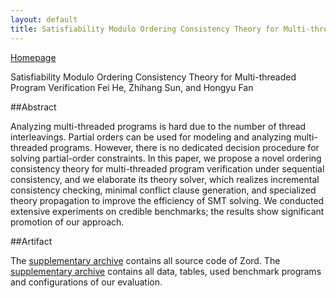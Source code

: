 ```yaml
---
layout: default
title: Satisfiability Modulo Ordering Consistency Theory for Multi-threaded Program Verification
---
```


[Homepage](./index.html)

Satisfiability Modulo Ordering Consistency Theory for Multi-threaded Program Verification
Fei He, Zhihang Sun, and Hongyu Fan

##Abstract

Analyzing multi-threaded programs is hard due to the number of thread interleavings. Partial orders can be used for modeling and analyzing multi-threaded programs. However, there is no dedicated decision procedure for solving partial-order constraints. In this paper, we propose a novel ordering consistency theory for multi-threaded program verification under sequential consistency, and we elaborate its theory solver, which realizes incremental consistency checking, minimal conflict clause generation, and specialized theory propagation to improve the efficiency of SMT solving. We conducted extensive experiments on credible benchmarks; the results show significant promotion of our approach.

##Artifact

The <a href="https://cloud.tsinghua.edu.cn/f/ee6cce063c9c4b2394d3">supplementary archive</a> contains all source code of Zord.
The <a href="https://cloud.tsinghua.edu.cn/f/d98603a405a9486baec5/">supplementary archive</a> contains all data, tables, used benchmark programs and configurations of our evaluation.
